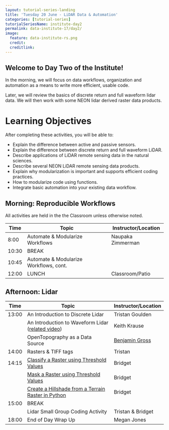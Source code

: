 ```yaml
---
layout: tutorial-series-landing
title: 'Tuesday 20 June - LiDAR Data & Automation'
categories: [tutorial-series]
tutorialSeriesName: institute-day2
permalink: data-institute-17/day2/
image:
  feature: data-institute-rs.png
  credit:
  creditlink:
---
```


## Welcome to Day Two of the Institute!

In the morning, we will focus on data workflows, organization and automation as 
a means to write more efficient, usable code.

Later, we will review the basics of discrete return and full waveform lidar data.
We will then work with some NEON lidar derived raster data products.

<div id="objectives" markdown="1">

# Learning Objectives

After completing these activities, you will be able to:

* Explain the difference between active and passive sensors.
* Explain the difference between discrete return and full waveform LiDAR.
* Describe applications of LiDAR remote sensing data in the natural sciences. 
* Describe several NEON LiDAR remote sensing data products.
* Explain why modularization is important and supports efficient coding practices.
* How to modularize code using functions.
* Integrate basic automation into your existing data workflow. 


</div>


## Morning: Reproducible Workflows

All activities are held in the the Classroom unless otherwise noted.

| Time | Topic | Instructor/Location |
|------|-------|------------|
|  8:00 | Automate & Modularize Workflows | Naupaka Zimmerman |
| 10:30 | BREAK| |
| 10:45 | Automate & Modularize Workflows, cont. | |
| 12:00 | LUNCH| Classroom/Patio |

## Afternoon: Lidar

| Time | Topic | Instructor/Location |
|------|-------|------------|
| 13:00  | An Introduction to Discrete Lidar  | Tristan Goulden |
| 		 | An Introduction to Waveform Lidar (<a href="https://youtu.be/jaARDWeyNDE" target="_blank">related video</a>) | Keith Krause |
| 		 | OpenTopography as a Data Source  | <a href="http://dornsife.usc.edu/mbg/" target="_blank">Benjamin Gross</a>|
| 14:00  | Rasters & TIFF tags | Tristan |
| 14:15	 | <a href="{{ site.baseurl }}/lidar/classify-raster-thresholds-py/" target="_blank">Classify a Raster using Threshold Values</a> | Bridget |
| 		 | <a href="{{ site.baseurl }}/lidar/mask-raster-py/" target="_blank">Mask a Raster using Threshold Values</a> | Bridget |
| 		 | <a href="{{ site.baseurl }}/lidar/create-hillshade-py/" target="_blank">Create a Hillshade from a Terrain Raster in Python</a> | Bridget |
| 15:00  | BREAK |  |
| 		 | Lidar Small Group Coding Activity | Tristan & Bridget |
| 18:00  | End of Day Wrap Up  | Megan Jones|

